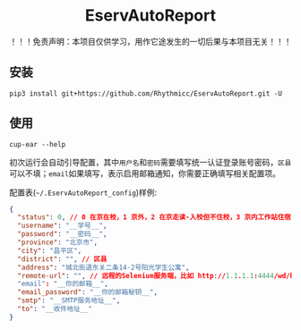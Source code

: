 <h1 style="text-align: center"> EservAutoReport </h1>

！！！免责声明：本项目仅供学习，用作它途发生的一切后果与本项目无关！！！

## 安装

```shell
pip3 install git+https://github.com/Rhythmicc/EservAutoReport.git -U
```

## 使用

```shell
cup-ear --help
```

初次运行会自动引导配置，其中`用户名`和`密码`需要填写统一认证登录账号密码，`区县`可以不填；`email`如果填写，表示启用邮箱通知，你需要正确填写相关配置项。

配置表(`~/.EservAutoReport_config`)样例:

```json
{
  "status": 0, // 0 在京在校，1 京外，2 在京走读-入校但不住校，3 京内工作站住宿，4 其他-在京不在校
  "username": "__学号__",
  "password": "__密码__",
  "province": "北京市",
  "city": "昌平区",
  "district": "", // 区县
  "address": "城北街道东关二条14-2号阳光学生公寓",
  "remote-url": "", // 远程的Selenium服务端，比如 http://1.1.1.1:4444/wd/hub；为空表示使用本机Selenium
  "email": "__你的邮箱__",
  "email_password": "__你的邮箱秘钥__",
  "smtp": "__SMTP服务地址__",
  "to": "__收件地址__"
}
```

